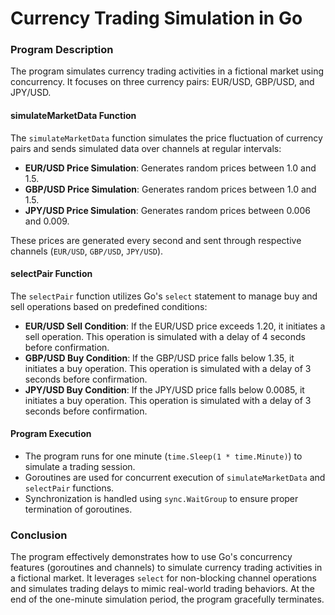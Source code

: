 # Currency Trading Simulation in Go

### Program Description

The program simulates currency trading activities in a fictional market using concurrency. It focuses on three currency pairs: EUR/USD, GBP/USD, and JPY/USD.

#### simulateMarketData Function

The `simulateMarketData` function simulates the price fluctuation of currency pairs and sends simulated data over channels at regular intervals:

- **EUR/USD Price Simulation**: Generates random prices between 1.0 and 1.5.
- **GBP/USD Price Simulation**: Generates random prices between 1.0 and 1.5.
- **JPY/USD Price Simulation**: Generates random prices between 0.006 and 0.009.

These prices are generated every second and sent through respective channels (`EUR/USD`, `GBP/USD`, `JPY/USD`).

#### selectPair Function

The `selectPair` function utilizes Go's `select` statement to manage buy and sell operations based on predefined conditions:

- **EUR/USD Sell Condition**: If the EUR/USD price exceeds 1.20, it initiates a sell operation. This operation is simulated with a delay of 4 seconds before confirmation.
- **GBP/USD Buy Condition**: If the GBP/USD price falls below 1.35, it initiates a buy operation. This operation is simulated with a delay of 3 seconds before confirmation.
- **JPY/USD Buy Condition**: If the JPY/USD price falls below 0.0085, it initiates a buy operation. This operation is simulated with a delay of 3 seconds before confirmation.

#### Program Execution

- The program runs for one minute (`time.Sleep(1 * time.Minute)`) to simulate a trading session.
- Goroutines are used for concurrent execution of `simulateMarketData` and `selectPair` functions.
- Synchronization is handled using `sync.WaitGroup` to ensure proper termination of goroutines.

### Conclusion

The program effectively demonstrates how to use Go's concurrency features (goroutines and channels) to simulate currency trading activities in a fictional market. It leverages `select` for non-blocking channel operations and simulates trading delays to mimic real-world trading behaviors. At the end of the one-minute simulation period, the program gracefully terminates.







